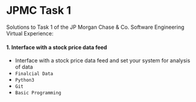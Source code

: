 # JPMC Task 1
Solutions to Task 1 of the JP Morgan Chase & Co. Software Engineering Virtual Experience:

#### 1. Interface with a stock price data feed
- Interface with a stock price data feed and set your system for analysis of data
- `Finalcial Data` 
- `Python3`
- `Git`
- `Basic Programming`
